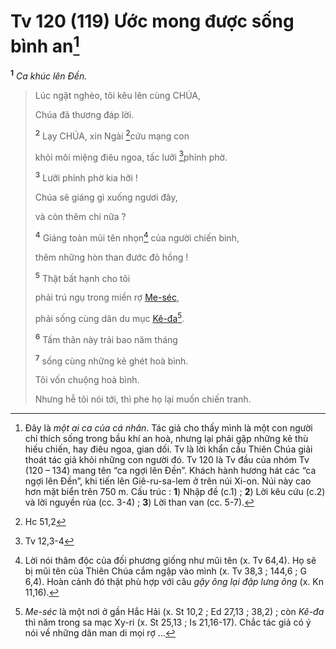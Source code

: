 # Tv 120 (119) Ước mong được sống bình an[^1-8d24d607-bfa9-47fe-bf91-fc87b9d63cf3]
<sup><b>1</b></sup> *Ca khúc lên Đền.*

> Lúc ngặt nghèo, tôi kêu lên cùng CHÚA,
>
> Chúa đã thương đáp lời.
>
> <sup><b>2</b></sup> Lạy CHÚA, xin Ngài [^1@-8d24d607-bfa9-47fe-bf91-fc87b9d63cf3]cứu mạng con
>
> khỏi môi miệng điêu ngoa, tấc lưỡi [^2@-8d24d607-bfa9-47fe-bf91-fc87b9d63cf3]phỉnh phờ.
>
> <sup><b>3</b></sup> Lưỡi phỉnh phờ kia hỡi !
>
> Chúa sẽ giáng gì xuống ngươi đây,
>
> và còn thêm chi nữa ?
>
> <sup><b>4</b></sup> Giáng toàn mũi tên nhọn[^2-8d24d607-bfa9-47fe-bf91-fc87b9d63cf3] của người chiến binh,
>
> thêm những hòn than đước đỏ hồng !
>
> <sup><b>5</b></sup> Thật bất hạnh cho tôi
>
> phải trú ngụ trong miền rợ [Me-séc](),
>
> phải sống cùng dân du mục [Kê-đa]()[^3-8d24d607-bfa9-47fe-bf91-fc87b9d63cf3].
>
> <sup><b>6</b></sup> Tấm thân này trải bao năm tháng
>
> <sup><b>7</b></sup> sống cùng những kẻ ghét hoà bình.
>
> Tôi vốn chuộng hoà bình.
>
> Nhưng hễ tôi nói tới, thì phe họ lại muốn chiến tranh.

[^1-8d24d607-bfa9-47fe-bf91-fc87b9d63cf3]: Đây là *một ai ca của cá nhân*. Tác giả cho thấy mình là một con người chỉ thích sống trong bầu khí an hoà, nhưng lại phải gặp những kẻ thù hiếu chiến, hay điêu ngoa, gian dối. Tv là lời khẩn cầu Thiên Chúa giải thoát tác giả khỏi những con người đó. Tv 120 là Tv đầu của nhóm Tv (120 – 134) mang tên “ca ngợi lên Đền”. Khách hành hương hát các “ca ngợi lên Đền”, khi tiến lên Giê-ru-sa-lem ở trên núi Xi-on. Núi này cao hơn mặt biển trên 750 m. Cấu trúc : **1**) Nhập đề (c.1) ; **2**) Lời kêu cứu (c.2) và lời nguyền rủa (cc. 3-4) ; **3**) Lời than van (cc. 5-7).
[^2-8d24d607-bfa9-47fe-bf91-fc87b9d63cf3]: Lời nói thâm độc của đối phương giống như mũi tên (x. Tv 64,4). Họ sẽ bị mũi tên của Thiên Chúa cắm ngập vào mình (x. Tv 38,3 ; 144,6 ; G 6,4). Hoàn cảnh đó thật phù hợp với câu *gậy ông lại đập lưng ông* (x. Kn 11,16).
[^3-8d24d607-bfa9-47fe-bf91-fc87b9d63cf3]: *Me-séc* là một nơi ở gần Hắc Hải (x. St 10,2 ; Ed 27,13 ; 38,2) ; còn *Kê-đa* thì năm trong sa mạc Xy-ri (x. St 25,13 ; Is 21,16-17). Chắc tác giả có ý nói về những dân man di mọi rợ ...
[^1@-8d24d607-bfa9-47fe-bf91-fc87b9d63cf3]: Hc 51,2
[^2@-8d24d607-bfa9-47fe-bf91-fc87b9d63cf3]: Tv 12,3-4